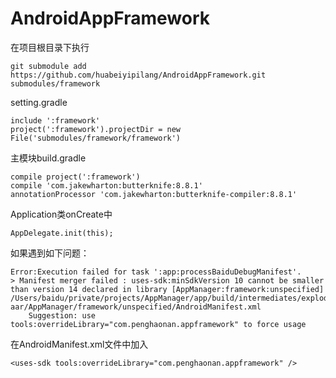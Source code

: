 # AndroidAppFramework


在项目根目录下执行

	git submodule add https://github.com/huabeiyipilang/AndroidAppFramework.git submodules/framework


setting.gradle

	include ':framework'
	project(':framework').projectDir = new File('submodules/framework/framework')

主模块build.gradle	

    compile project(':framework')
    compile 'com.jakewharton:butterknife:8.8.1'
    annotationProcessor 'com.jakewharton:butterknife-compiler:8.8.1'

Application类onCreate中

    AppDelegate.init(this);
    
如果遇到如下问题：

    Error:Execution failed for task ':app:processBaiduDebugManifest'.
    > Manifest merger failed : uses-sdk:minSdkVersion 10 cannot be smaller than version 14 declared in library [AppManager:framework:unspecified] /Users/baidu/private/projects/AppManager/app/build/intermediates/exploded-aar/AppManager/framework/unspecified/AndroidManifest.xml
      	Suggestion: use tools:overrideLibrary="com.penghaonan.appframework" to force usage
      	
在AndroidManifest.xml文件中加入
    
    <uses-sdk tools:overrideLibrary="com.penghaonan.appframework" />
